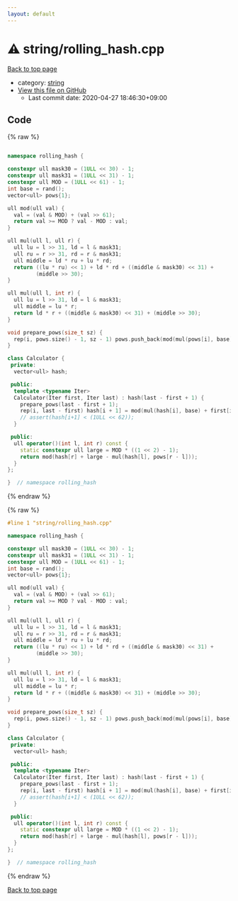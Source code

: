 ```yaml
---
layout: default
---
```


<!-- mathjax config similar to math.stackexchange -->
<script type="text/javascript" async
  src="https://cdnjs.cloudflare.com/ajax/libs/mathjax/2.7.5/MathJax.js?config=TeX-MML-AM_CHTML">
</script>
<script type="text/x-mathjax-config">
  MathJax.Hub.Config({
    TeX: { equationNumbers: { autoNumber: "AMS" }},
    tex2jax: {
      inlineMath: [ ['$','$'] ],
      processEscapes: true
    },
    "HTML-CSS": { matchFontHeight: false },
    displayAlign: "left",
    displayIndent: "2em"
  });
</script>

<script type="text/javascript" src="https://cdnjs.cloudflare.com/ajax/libs/jquery/3.4.1/jquery.min.js"></script>
<script src="https://cdn.jsdelivr.net/npm/jquery-balloon-js@1.1.2/jquery.balloon.min.js" integrity="sha256-ZEYs9VrgAeNuPvs15E39OsyOJaIkXEEt10fzxJ20+2I=" crossorigin="anonymous"></script>
<script type="text/javascript" src="../../assets/js/copy-button.js"></script>
<link rel="stylesheet" href="../../assets/css/copy-button.css" />


# :warning: string/rolling_hash.cpp

<a href="../../index.html">Back to top page</a>

* category: <a href="../../index.html#b45cffe084dd3d20d928bee85e7b0f21">string</a>
* <a href="{{ site.github.repository_url }}/blob/master/string/rolling_hash.cpp">View this file on GitHub</a>
    - Last commit date: 2020-04-27 18:46:30+09:00




## Code

<a id="unbundled"></a>
{% raw %}
```cpp

namespace rolling_hash {

constexpr ull mask30 = (1ULL << 30) - 1;
constexpr ull mask31 = (1ULL << 31) - 1;
constexpr ull MOD = (1ULL << 61) - 1;
int base = rand();
vector<ull> pows{1};

ull mod(ull val) {
  val = (val & MOD) + (val >> 61);
  return val >= MOD ? val - MOD : val;
}

ull mul(ull l, ull r) {
  ull lu = l >> 31, ld = l & mask31;
  ull ru = r >> 31, rd = r & mask31;
  ull middle = ld * ru + lu * rd;
  return ((lu * ru) << 1) + ld * rd + ((middle & mask30) << 31) +
         (middle >> 30);
}

ull mul(ull l, int r) {
  ull lu = l >> 31, ld = l & mask31;
  ull middle = lu * r;
  return ld * r + ((middle & mask30) << 31) + (middle >> 30);
}

void prepare_pows(size_t sz) {
  rep(i, pows.size() - 1, sz - 1) pows.push_back(mod(mul(pows[i], base)));
}

class Calculator {
 private:
  vector<ull> hash;

 public:
  template <typename Iter>
  Calculator(Iter first, Iter last) : hash(last - first + 1) {
    prepare_pows(last - first + 1);
    rep(i, last - first) hash[i + 1] = mod(mul(hash[i], base) + first[i]);
    // assert(hash[i+1] < (1ULL << 62));
  }

 public:
  ull operator()(int l, int r) const {
    static constexpr ull large = MOD * ((1 << 2) - 1);
    return mod(hash[r] + large - mul(hash[l], pows[r - l]));
  }
};

}  // namespace rolling_hash

```
{% endraw %}

<a id="bundled"></a>
{% raw %}
```cpp
#line 1 "string/rolling_hash.cpp"

namespace rolling_hash {

constexpr ull mask30 = (1ULL << 30) - 1;
constexpr ull mask31 = (1ULL << 31) - 1;
constexpr ull MOD = (1ULL << 61) - 1;
int base = rand();
vector<ull> pows{1};

ull mod(ull val) {
  val = (val & MOD) + (val >> 61);
  return val >= MOD ? val - MOD : val;
}

ull mul(ull l, ull r) {
  ull lu = l >> 31, ld = l & mask31;
  ull ru = r >> 31, rd = r & mask31;
  ull middle = ld * ru + lu * rd;
  return ((lu * ru) << 1) + ld * rd + ((middle & mask30) << 31) +
         (middle >> 30);
}

ull mul(ull l, int r) {
  ull lu = l >> 31, ld = l & mask31;
  ull middle = lu * r;
  return ld * r + ((middle & mask30) << 31) + (middle >> 30);
}

void prepare_pows(size_t sz) {
  rep(i, pows.size() - 1, sz - 1) pows.push_back(mod(mul(pows[i], base)));
}

class Calculator {
 private:
  vector<ull> hash;

 public:
  template <typename Iter>
  Calculator(Iter first, Iter last) : hash(last - first + 1) {
    prepare_pows(last - first + 1);
    rep(i, last - first) hash[i + 1] = mod(mul(hash[i], base) + first[i]);
    // assert(hash[i+1] < (1ULL << 62));
  }

 public:
  ull operator()(int l, int r) const {
    static constexpr ull large = MOD * ((1 << 2) - 1);
    return mod(hash[r] + large - mul(hash[l], pows[r - l]));
  }
};

}  // namespace rolling_hash

```
{% endraw %}

<a href="../../index.html">Back to top page</a>

